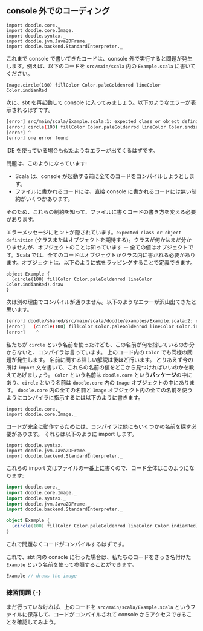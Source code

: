 ## console 外でのコーディング

```tut:invisible
import doodle.core._
import doodle.core.Image._
import doodle.syntax._
import doodle.jvm.Java2DFrame._
import doodle.backend.StandardInterpreter._
```

これまで console で書いてきたコードは、console 外で実行すると問題が発生します。例えば、以下のコードを `src/main/scala` 内の `Example.scala` に書いてください。

```tut:silent:book
Image.circle(100) fillColor Color.paleGoldenrod lineColor Color.indianRed
```

次に、sbt を再起動して console に入ってみましょう。以下のようなエラーが表示されるはずです。

```bash
[error] src/main/scala/Example.scala:1: expected class or object definition
[error] circle(100) fillColor Color.paleGoldenrod lineColor Color.indianRed
[error] ^
[error] one error found
```

IDE を使っている場合も似たようなエラーが出てくるはずです。

問題は、このようになっています:

- Scala は、console が起動する前に全てのコードをコンパイルしようとします。
- ファイルに書かれるコードには、直接 console に書かれるコードには無い制約がいくつかあります。

そのため、これらの制約を知って、ファイルに書くコードの書き方を変える必要があります。

エラーメッセージにヒントが隠されています。`expected class or object definition` (クラスまたはオブジェクトを期待する)。クラスが何かはまだ分かりませんが、オブジェクトのことは知っています -- 全ての値はオブジェクトです。Scala では、全てのコードはオブジェクトかクラス内に書かれる必要があります。オブジェクトは、以下のように式をラッピングすることで定義できます。

```tut:silent:book
object Example {
  (circle(100) fillColor Color.paleGoldenrod lineColor Color.indianRed).draw
}
```

次は別の理由でコンパイルが通りません。以下のようなエラーが沢山出てきたと思います。

```bash
[error] doodle/shared/src/main/scala/doodle/examples/Example.scala:2: not found: value circle
[error]   (circle(100) fillColor Color.paleGoldenrod lineColor Color.indianRed).draw
[error]    ^
```

私たちが `circle` という名前を使ったけども、この名前が何を指しているのか分からないと、コンパイラは言っています。
上のコード内の `Color` でも同様の問題が発生します。
名前に関する詳しい解説は後ほど行います。
とりあえず今の所は `import` 文を書いて、これらの名前の値をどこから見つければいいのかを教えてあげましょう。
`Color` という名前は `doodle.core` という**パッケージ**の中にあり、`circle` という名前は `doodle.core` 内の `Image` オブジェクトの中にあります。
`doodle.core` 内の全ての名前と `Image` オブジェクト内の全ての名前を使うようにコンパイラに指示するには以下のように書きます。

```tut:silent:book
import doodle.core._
import doodle.core.Image._
```

コードが完全に動作するためには、コンパイラは他にもいくつかの名前を探す必要があります。
それらは以下のように import します。

```tut:silent:book
import doodle.syntax._
import doodle.jvm.Java2DFrame._
import doodle.backend.StandardInterpreter._
```

これらの import 文はファイルの一番上に書くので、コード全体はこのようになります:

```scala
import doodle.core._
import doodle.core.Image._
import doodle.syntax._
import doodle.jvm.Java2DFrame._
import doodle.backend.StandardInterpreter._

object Example {
  (circle(100) fillColor Color.paleGoldenrod lineColor Color.indianRed).draw
}
```

これで問題なくコードがコンパイルするはずです。

これで、sbt 内の console に行った場合は、私たちのコードをさっき名付けた `Example` という名前を使って参照することができます。

```scala
Example // draws the image
```

### 練習問題 {-}

まだ行っていなければ、上のコードを `src/main/scala/Example.scala` というファイルに保存して、コードがコンパイルされて console からアクセスできることを確認してみよう。

